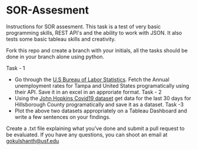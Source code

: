 # SOR-Assesment

Instructions for SOR assesment. This task is a test of very basic programming skills, REST API's and the ability to work with JSON. It also tests some basic tableau skills and creativity. 

Fork this repo and create a branch with your initials, all the tasks should be done in your branch alone using python.

Task - 1
* Go through the [U.S Bureau of Labor Statistics](https://www.bls.gov/). Fetch the Annual unemployment rates for Tampa and United States programatically using their API. Save it in an excel in an approriate format.
Task - 2
* Using the [John Hopkins Covid19 dataset](https://github.com/CSSEGISandData/COVID-19) get data for the last 30 days for Hillsborough County programatically and save it as a dataset. 
Task -3 
* Plot the above two datasets appropriately on a Tableau Dashboard and write a few sentences on your findings.
 
 Create a .txt file explaining what you've done and submit a pull request to be evaluated.
 If you have any questions, you can shoot an email at gokulshanth@usf.edu